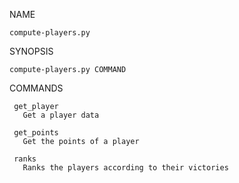 NAME

    compute-players.py

SYNOPSIS

    compute-players.py COMMAND

COMMANDS

     get_player
       Get a player data

     get_points
       Get the points of a player

     ranks
       Ranks the players according to their victories
